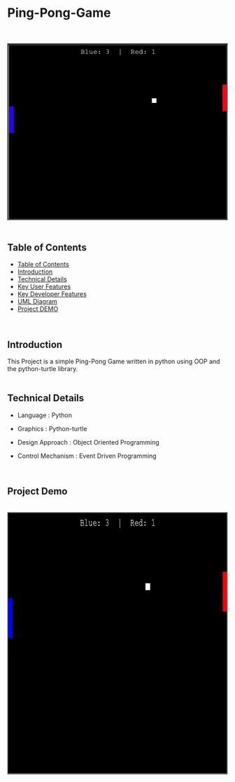 # Ping-Pong-Game



<br/>
<br/><img src="img/ping-pong-screenshot.png" alt="drawing" style="width:600px;"/><br/>
<br/>


<!-- {{{Table of Contents --> 

## Table of Contents

* [Table of Contents](#table-of-contents)
* [Introduction](#introduction)
* [Technical Details](#technical-details)
* [Key User Features](#key-user-features)
* [Key Developer Features](#key-developer-features)
* [UML Diagram](#uml-diagram)
* [Project DEMO](#project-demo)

<!-- }}} -->

<!-- {{{Introduction --> 
<br/>

## Introduction

This Project is a simple Ping-Pong Game written in python using OOP and the python-turtle library.<br/>
<br/>
<!-- }}} -->

<!-- {{{Technical Details --> 

## Technical Details

* Language : Python

* Graphics : Python-turtle 

* Design Approach : Object Oriented Programming

* Control Mechanism : Event Driven Programming

<br/>
<!-- }}} -->

<!-- {{{ Project Demo --> 

## Project Demo

<br/>
<img src="img/ping-pong-demo.gif" width="750" height="600" />

<!-- }}} -->




